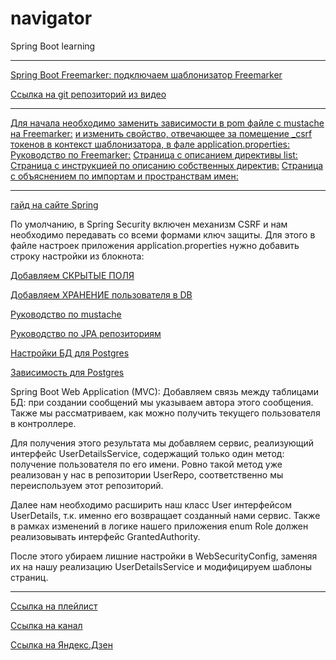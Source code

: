 
# navigator
Spring Boot learning


---

[Spring Boot Freemarker: подключаем шаблонизатор Freemarker](https://youtu.be/8MlXahJXLFg)

[Ссылка на git репозиторий из видео](https://github.com/drucoder/sweater/tree/Freemarker)


---

[Для начала необходимо заменить зависимости в pom файле с mustache на Freemarker:](https://gist.github.com/drucoder/e301ed54f19628e3456b85977b0afac1)
[и изменить свойство, отвечающее за помещение _csrf токенов в контекст шаблонизатора,  в фале application.properties:](https://gist.github.com/drucoder/ff6a4179f1982f48cdfa6c48d3be6289)
[Руководство по Freemarker:](https://freemarker.apache.org/docs/dgui.html)
[Страница с описанием директивы list:](https://freemarker.apache.org/docs/ref_directive_list.html)
[Страница с инструкцией по описанию собственных директив:](https://freemarker.apache.org/docs/dgui_misc_userdefdir.html)
[Страница с объяснением по импортам и пространствам имен:](https://freemarker.apache.org/docs/dgui_misc_namespace.html)



---


[гайд на сайте Spring](https://spring.io/guides/gs/securing-web/)

По умолчанию, в Spring Security включен механизм CSRF и нам необходимо передавать со всеми формами ключ защиты. Для этого в файле настроек приложения application.properties нужно добавить строку настройки из блокнота:

[Добавляем СКРЫТЫЕ ПОЛЯ](https://youtu.be/WDlifgLS8iQ&t=4m59s)

[Добавляем ХРАНЕНИЕ пользователя в DB](https://youtu.be/WDlifgLS8iQ&t=6m50s)

[Руководство по mustache](http://mustache.github.io/mustache.5.html)

[Руководство по JPA репозиториям](https://docs.spring.io/spring-data/jpa/docs/1.5.0.RELEASE/reference/html/jpa.repositories.html#jpa.query-methods.query-creation)

[Настройки БД для Postgres](https://gist.github.com/drucoder/540185d50117491e094991d8a95c772d)

[Зависимость для Postgres](https://gist.github.com/drucoder/17424174aa6c6ae3338632bcedcac859)


Spring Boot Web Application (MVC): Добавляем связь между таблицами БД: при создании сообщений мы указываем автора этого сообщения. Также мы рассматриваем, как можно получить текущего пользователя в контроллере.

Для получения этого результата мы добавляем сервис, реализующий интерфейс UserDetailsService, содержащий только один метод: получение пользователя по его имени. Ровно такой метод уже реализован у нас в репозитории UserRepo, соответственно мы переиспользуем этот репозиторий.

Далее нам необходимо расширить наш класс User интерфейсом UserDetails, т.к. именно его возвращает созданный нами сервис. Также в рамках изменений в логике нашего приложения enum Role должен реализовывать интерфейс GrantedAuthority.

После этого убираем лишние настройки в WebSecurityConfig, заменяя их на нашу реализацию UserDetailsService и модифицируем шаблоны страниц.


---

[Ссылка на плейлист](https://www.youtube.com/watch?v=YCNiWmbnEQ8&list=PLU2ftbIeotGpAYRP9Iv2KLIwK36-o_qYk)

[Ссылка на канал](https://www.youtube.com/channel/UC1g3kT0ZcSXt4_ZyJOshKJQ)

[Ссылка на Яндекс.Дзен](https://zen.yandex.ru/id/5ac20956168a91ffeae449c5)


